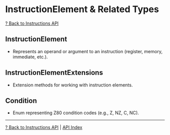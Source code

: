 # InstructionElement & Related Types

[? Back to Instructions API](README.md)

## InstructionElement

- Represents an operand or argument to an instruction (register, memory, immediate, etc.).

## InstructionElementExtensions

- Extension methods for working with instruction elements.

## Condition

- Enum representing Z80 condition codes (e.g., Z, NZ, C, NC).

---

[? Back to Instructions API](README.md) | [API Index](../README.md)
